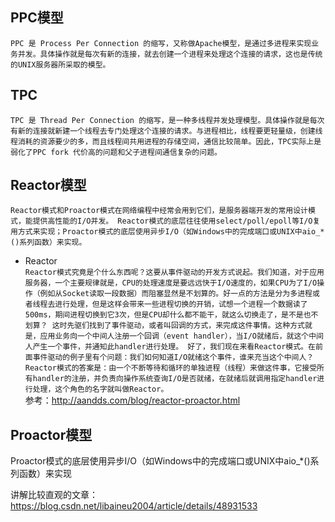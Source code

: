 
## PPC模型
`PPC 是 Process Per Connection 的缩写，又称做Apache模型，是通过多进程来实现业务并发。具体操作就是每次有新的连接，就去创建一个进程来处理这个连接的请求，这也是传统的UNIX服务器所采取的模型。`
## TPC
`TPC 是 Thread Per Connection 的缩写，是一种多线程并发处理模型。具体操作就是每次有新的连接就新建一个线程去专门处理这个连接的请求。与进程相比，线程要更轻量级，创建线程消耗的资源要少的多，而且线程间共用进程的存储空间，通信比较简单。因此，TPC实际上是弱化了PPC fork 代价高的问题和父子进程间通信复杂的问题。`
## Reactor模型
`
Reactor模式和Proactor模式在网络编程中经常会用到它们，是服务器端开发的常用设计模式，能提供高性能的I/O并发。
Reactor模式的底层往往使用select/poll/epoll等I/O复用方式来实现；Proactor模式的底层使用异步I/O（如Windows中的完成端口或UNIX中aio_*()系列函数）来实现。
`
- Reactor  
`
Reactor模式究竟是个什么东西呢？这要从事件驱动的开发方式说起。我们知道，对于应用服务器，一个主要规律就是，CPU的处理速度是要远远快于I/O速度的，如果CPU为了I/O操作（例如从Socket读取一段数据）而阻塞显然是不划算的。好一点的方法是分为多进程或者线程去进行处理，但是这样会带来一些进程切换的开销，试想一个进程一个数据读了500ms，期间进程切换到它3次，但是CPU却什么都不能干，就这么切换走了，是不是也不划算？
这时先驱们找到了事件驱动，或者叫回调的方式，来完成这件事情。这种方式就是，应用业务向一个中间人注册一个回调（event handler），当I/O就绪后，就这个中间人产生一个事件，并通知此handler进行处理。
好了，我们现在来看Reactor模式。在前面事件驱动的例子里有个问题：我们如何知道I/O就绪这个事件，谁来充当这个中间人？Reactor模式的答案是：由一个不断等待和循环的单独进程（线程）来做这件事，它接受所有handler的注册，并负责向操作系统查询I/O是否就绪，在就绪后就调用指定handler进行处理，这个角色的名字就叫做Reactor。
`  
参考：<http://aandds.com/blog/reactor-proactor.html>  

 
## Proactor模型
Proactor模式的底层使用异步I/O（如Windows中的完成端口或UNIX中aio_*()系列函数）来实现  

讲解比较直观的文章：<https://blog.csdn.net/libaineu2004/article/details/48931533>  


